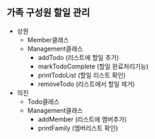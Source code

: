 ## 가족 구성원 할일 관리

- 상원
  - Member클래스
  - Management클래스
    - addTodo (리스트에 할일 추가)
    - markTodoComplete (할일 완료처리기능)
    - printTodoList (할일 리스트 확인)
    - removeTodo (리스트에서 할일 제거)
- 의진
  - Todo클래스
  - Management클래스
    - addMember (리스트에 멤버추가)
    - printFamily (멤버리스트 확인)
